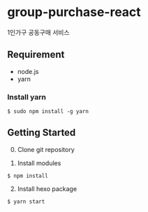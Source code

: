# group-purchase-react
1인가구 공동구매 서비스

## Requirement
- node.js
- yarn

### Install yarn
```
$ sudo npm install -g yarn
```

## Getting Started

0. Clone git repository

1. Install modules
```
$ npm install
```

2. Install hexo package
```
$ yarn start
```
